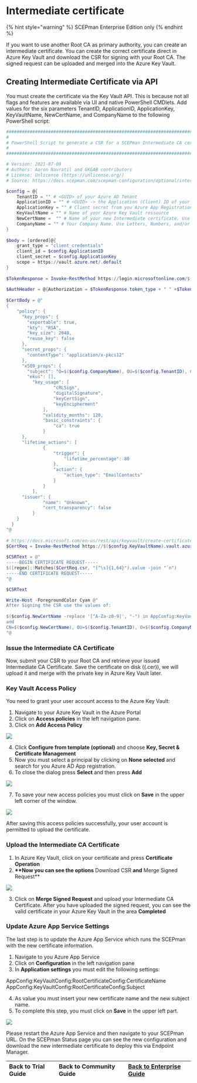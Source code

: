 # Intermediate certificate

{% hint style="warning" %}
SCEPman Enterprise Edition only
{% endhint %}

If you want to use another Root CA as primary authority, you can create an intermediate certificate. You can create the correct certificate direct in Azure Key Vault and download the CSR for signing with your Root CA. The signed request can be uploaded and merged into the Azure Key Vault.

## Creating Intermediate Certificate via API

You must create the certificate via the Key Vault API. This is because not all flags and features are available via UI and native PowerShell CMDlets. Add values for the six parameters TenantID, ApplicationID, ApplicationKey, KeyVaultName, NewCertName, and CompanyName to the following PowerShell script:

```PowerShell
###################################################################################
#                                                                                 #
# PowerShell Script to generate a CSR for a SCEPman Intermediate CA certificate   #
#                                                                                 #
###################################################################################

# Version: 2021-07-09
# Authors: Aaron Navratil and GKGAB contributors
# License: Unlicense (https://unlicense.org/)
# Source: https://docs.scepman.com/scepman-configuration/optional/intermediate-certificate

$config = @{
    TenantID = "" # <GUID> of your Azure AD Tenant
    ApplicationID = "" # <GUID> -> the Application (Client) ID of your Azure App Registration
    ApplicationKey = "" # Client secret from you Azure App Registration
    KeyVaultName = "" # Name of your Azure Key Vault ressource
    NewCertName =  "" # Name of your new Intermediate certificate. Use Letters, Numbers, and/or spaces.
    CompanyName = "" # Your Company Name. Use Letters, Numbers, and/or spaces.
}
 
$body = [ordered]@{
    grant_type = "client_credentials"
    client_id = $config.ApplicationID
    client_secret = $config.ApplicationKey
    scope = https://vault.azure.net/.default
}
 
$TokenResponse = Invoke-RestMethod https://login.microsoftonline.com/$($config.TenantID)/oauth2/v2.0/token -Method Post -Body $body -UseBasicParsing
 
$AuthHeader = @{Authorization = $TokenResponse.token_type + " " +$TokenResponse.access_token}
 
$CertBody = @"
{
    "policy": {
      "key_props": {
        "exportable": true,
        "kty": "RSA",
        "key_size": 2048,
        "reuse_key": false
      },
      "secret_props": {
        "contentType": "application/x-pkcs12"
      },
      "x509_props": {
        "subject": "O=$($config.CompanyName), OU=$($config.TenantID), CN=$($config.NewCertName)",
        "ekus": [],
          "key_usage": [
                  "cRLSign",
                  "digitalSignature",
                  "keyCertSign",
                  "keyEncipherment"
              ],
              "validity_months": 120,
              "basic_constraints": {
                  "ca": true
              }
      },
      "lifetime_actions": [
              {
                  "trigger": {
                      "lifetime_percentage": 80
                  },
                  "action": {
                      "action_type": "EmailContacts"
                  }
              }
          ],
      "issuer": {
              "name": "Unknown",
              "cert_transparency": false
          }
    }
  }
"@
 
# https://docs.microsoft.com/en-us/rest/api/keyvault/create-certificate/create-certificate#uri-parameters
$CertReq = Invoke-RestMethod https://$($config.KeyVaultName).vault.azure.net/certificates/$($config.NewCertName -replace "[^A-Za-z0-9-]", "-")/create?api-version=7.2 -Method Post -Body $CertBody -ContentType "application/json" -Headers $AuthHeader -UseBasicParsing
 
$CSRText = @"
-----BEGIN CERTIFICATE REQUEST-----
$([regex]::Matches($CertReq.csr, "[^\s]{1,64}").value -join "`n")
-----END CERTIFICATE REQUEST-----
"@

$CSRText

Write-Host -ForegroundColor Cyan @"
After Signing the CSR use the values of:
 
$($config.NewCertName -replace '[^A-Za-z0-9]', "-") in AppConfig:KeyVaultConfig:RootCertificateConfig:CertificateName
and 
CN=$($config.NewCertName), OU=$($config.TenantID), O=$($config.CompanyName) in AppConfig:KeyVaultConfig:RootCertificateConfig:Subject
"@
```

### Issue the Intermediate CA Certificate

Now, submit your CSR to your Root CA and retrieve your issued Intermediate CA Certificate. Save the certificate on disk (\(.cer\)), we will upload it and merge with the private key in Azure Key Vault later.

### Key Vault Access Policy

You need to grant your user account access to the Azure Key Vault:

1. Navigate to your Azure Key Vault in the Azure Portal
2. Click on **Access policies** in the left navigation pane.
3. Click on **Add Access Policy** 

![](../../.gitbook/assets/screenshot-2020-10-19-at-15.23.16.png)

4. Click **Configure from template \(optional\)** and choose **Key, Secret & Certificate Management**  
5. Now you must select a principal by clicking on **None selected** and search for you Azure AD App registration.  
6. To close the dialog press **Select** and then press **Add**

![](../../.gitbook/assets/screenshot-2020-10-19-at-15.34.16.png)

7. To save your new access policies you must click on **Save** in the upper left corner of the window.

![](../../.gitbook/assets/screenshot-2020-10-19-at-15.35.28%20%281%29%20%282%29%20%282%29%20%282%29%20%282%29%20%282%29%20%282%29%20%282%29%20%282%29%20%282%29%20%282%29%20%282%29%20%282%29%20%282%29%20%282%29%20%282%29%20%282%29%20%282%29%20%282%29%20%282%29%20%282%29%20%282%29.png)

After saving this access policies successfully, your user account is permitted to upload the certificate.

### Upload the Intermediate CA Certificate

1. In Azure Key Vault, click on your certificate and press **Certificate Operation**  
2. **\*\*Now you can see the options** Download CSR **and** Merge Signed Request\*\*

![](../../.gitbook/assets/screenshot-2020-10-19-at-16.01.18%20%281%29%20%282%29%20%282%29.png)

3. Click on **Merge Signed Request** and upload your Intermediate CA Certificate. After you have uploaded the signed request, you can see the valid certificate in your Azure Key Vault in the area **Completed**

### Update Azure App Service Settings

The last step is to update the Azure App Service which runs the SCEPman with the new certificate information.

1. Navigate to you Azure App Service
2. Click on **Configuration** in the left navigation pane
3. In **Application settings** you must edit the following settings:

AppConfig:KeyVaultConfig:RootCertificateConfig:CertificateName AppConfig:KeyVaultConfig:RootCertificateConfig:Subject

4. As value you must insert your new certificate name and the new subject name.  
5. To complete this step, you must click on **Save** in the upper left part.

![](../../.gitbook/assets/screenshot-2020-10-19-at-16.06.40.png)

Please restart the Azure App Service and then navigate to your SCEPman URL. On the SCEPman Status page you can see the new configuration and download the new intermediate certificate to deploy this via Endpoint Manager.

| Back to Trial Guide | Back to Community Guide | ​[Back to Enterprise Guide​](../../scepman-deployment/enterprise-guide.md#step-6-configure-log-collection) |
| :--- | :--- | :--- |


